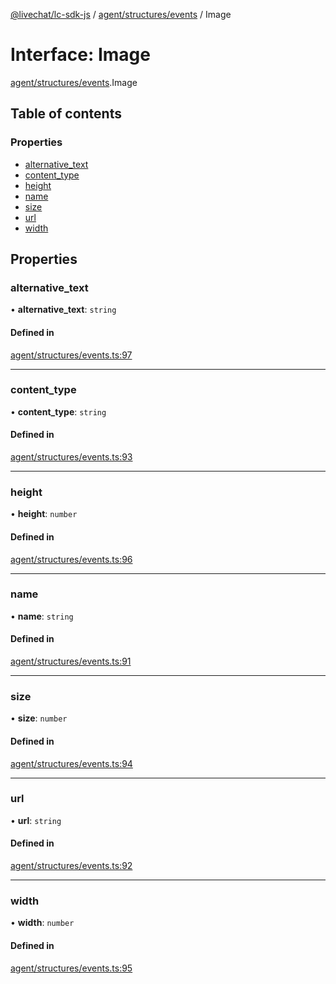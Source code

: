 [@livechat/lc-sdk-js](../README.md) / [agent/structures/events](../modules/agent_structures_events.md) / Image

# Interface: Image

[agent/structures/events](../modules/agent_structures_events.md).Image

## Table of contents

### Properties

- [alternative\_text](agent_structures_events.Image.md#alternative_text)
- [content\_type](agent_structures_events.Image.md#content_type)
- [height](agent_structures_events.Image.md#height)
- [name](agent_structures_events.Image.md#name)
- [size](agent_structures_events.Image.md#size)
- [url](agent_structures_events.Image.md#url)
- [width](agent_structures_events.Image.md#width)

## Properties

### alternative\_text

• **alternative\_text**: `string`

#### Defined in

[agent/structures/events.ts:97](https://github.com/livechat/lc-sdk-js/blob/c7b3817/src/agent/structures/events.ts#L97)

___

### content\_type

• **content\_type**: `string`

#### Defined in

[agent/structures/events.ts:93](https://github.com/livechat/lc-sdk-js/blob/c7b3817/src/agent/structures/events.ts#L93)

___

### height

• **height**: `number`

#### Defined in

[agent/structures/events.ts:96](https://github.com/livechat/lc-sdk-js/blob/c7b3817/src/agent/structures/events.ts#L96)

___

### name

• **name**: `string`

#### Defined in

[agent/structures/events.ts:91](https://github.com/livechat/lc-sdk-js/blob/c7b3817/src/agent/structures/events.ts#L91)

___

### size

• **size**: `number`

#### Defined in

[agent/structures/events.ts:94](https://github.com/livechat/lc-sdk-js/blob/c7b3817/src/agent/structures/events.ts#L94)

___

### url

• **url**: `string`

#### Defined in

[agent/structures/events.ts:92](https://github.com/livechat/lc-sdk-js/blob/c7b3817/src/agent/structures/events.ts#L92)

___

### width

• **width**: `number`

#### Defined in

[agent/structures/events.ts:95](https://github.com/livechat/lc-sdk-js/blob/c7b3817/src/agent/structures/events.ts#L95)
